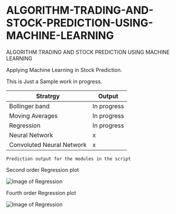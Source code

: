 # ALGORITHM-TRADING-AND-STOCK-PREDICTION-USING-MACHINE-LEARNING
ALGORITHM TRADING AND STOCK PREDICTION USING MACHINE LEARNING

Applying Machine Learning in Stock Prediction.

This is Just a Sample work in progress.

Stratrgy | Output
--------------- | ---------------
Bollinger band | In progress
Moving Averages | In progress
Regression | In progress
Neural Network | x
Convoluted Neural Network | x

```
Prediction output for the modules in the script
```

Second order Regression plot


![Image of Regression](https://raw.githubusercontent.com/kennedyCzar/ALGORITHM-TRADING-AND-STOCK-PREDICTION-USING-MACHINE-LEARNING/master/Algorithm%20trading%20using%20machine%20learning/_REGRESSION%20IMAGES/Figure_1-9.png)

Fourth order Regression plot


![Image of Regression](https://raw.githubusercontent.com/kennedyCzar/ALGORITHM-TRADING-AND-STOCK-PREDICTION-USING-MACHINE-LEARNING/master/Algorithm%20trading%20using%20machine%20learning/_REGRESSION%20IMAGES/Figure_1-2.png)

